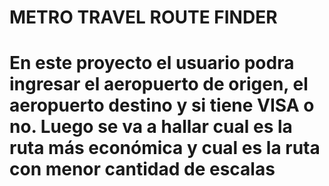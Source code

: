 <h1>METRO TRAVEL ROUTE FINDER<h1>
En este proyecto el usuario podra ingresar el aeropuerto de origen, el aeropuerto destino y si tiene VISA o no. Luego se va a hallar cual es la ruta más económica y cual es la ruta con menor cantidad de escalas